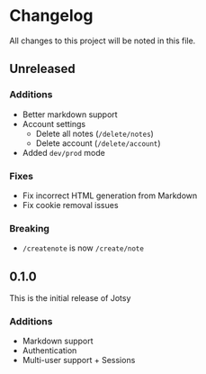 # Changelog

All changes to this project will be noted in this file.

## Unreleased

### Additions

- Better markdown support
- Account settings
  - Delete all notes (`/delete/notes`)
  - Delete account (`/delete/account`)
- Added `dev/prod` mode

### Fixes

- Fix incorrect HTML generation from Markdown
- Fix cookie removal issues

### Breaking

- `/createnote` is now `/create/note`

## 0.1.0

This is the initial release of Jotsy

### Additions

- Markdown support
- Authentication
- Multi-user support + Sessions
